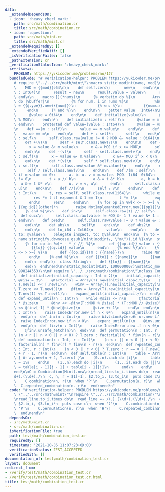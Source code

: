 ```yaml
---
data:
  _extendedDependsOn:
  - icon: ':heavy_check_mark:'
    path: src/math/combination.cr
    title: src/math/combination.cr
  - icon: ':question:'
    path: src/math/mint.cr
    title: src/math/mint.cr
  _extendedRequiredBy: []
  _extendedVerifiedWith: []
  _isVerificationFailed: false
  _pathExtension: cr
  _verificationStatusIcon: ':heavy_check_mark:'
  attributes:
    PROBLEM: https://yukicoder.me/problems/no/117
  bundledCode: "# verification-helper: PROBLEM https://yukicoder.me/problems/no/117\n\
    # require \"../../src/math/mint\"\nmacro static_modint(name, mod)\n  struct {{name}}\n\
    \    MOD = {{mod}}i64\n\n    def self.zero\n      new\n    end\n\n    def self.raw(value\
    \ : Int64)\n      result = new\n      result.value = value\n      result\n   \
    \ end\n\n    macro [](*nums)\n      {% verbatim do %}\n        Array({{@type}}).build({{nums.size}})\
    \ do |%buffer|\n          {% for num, i in nums %}\n            %buffer[{{i}}]\
    \ = {{@type}}.new({{num}})\n          {% end %}\n          {{nums.size}}\n   \
    \     end\n      {% end %}\n    end\n\n    getter value : Int64\n\n    def initialize\n\
    \      @value = 0i64\n    end\n\n    def initialize(value)\n      @value = value.to_i64\
    \ % MOD\n    end\n\n    def initialize(m : self)\n      @value = m.value\n   \
    \ end\n\n    protected def value=(value : Int64)\n      @value = value\n    end\n\
    \n    def ==(m : self)\n      value == m.value\n    end\n\n    def ==(m)\n   \
    \   value == m\n    end\n\n    def + : self\n      self\n    end\n\n    def -\
    \ : self\n      self.class.raw(value != 0 ? MOD &- value : 0i64)\n    end\n\n\
    \    def +(v)\n      self + self.class.new(v)\n    end\n\n    def +(m : self)\n\
    \      x = value &+ m.value\n      x &-= MOD if x >= MOD\n      self.class.raw(x)\n\
    \    end\n\n    def -(v)\n      self - self.class.new(v)\n    end\n\n    def -(m\
    \ : self)\n      x = value &- m.value\n      x &+= MOD if x < 0\n      self.class.raw(x)\n\
    \    end\n\n    def *(v)\n      self * self.class.new(v)\n    end\n\n    def *(m\
    \ : self)\n      self.class.new(value &* m.value)\n    end\n\n    def /(v)\n \
    \     self / self.class.new(v)\n    end\n\n    def /(m : self)\n      raise DivisionByZeroError.new\
    \ if m.value == 0\n      a, b, u, v = m.value, MOD, 1i64, 0i64\n      while b\
    \ != 0\n        t = a // b\n        a &-= t &* b\n        a, b = b, a\n      \
    \  u &-= t &* v\n        u, v = v, u\n      end\n      self.class.new(value &*\
    \ u)\n    end\n\n    def //(v)\n      self / v\n    end\n\n    def **(exponent\
    \ : Int)\n      t, res = self, self.class.raw(1i64)\n      while exponent > 0\n\
    \        res *= t if exponent & 1 == 1\n        t *= t\n        exponent >>= 1\n\
    \      end\n      res\n    end\n\n    {% for op in %w[< <= > >=] %}\n      def\
    \ {{op.id}}(other)\n        raise NotImplementedError.new({{op}})\n      end\n\
    \    {% end %}\n\n    def inv\n      self.class.raw(1) // self\n    end\n\n  \
    \  def succ\n      self.class.raw(value != MOD &- 1 ? value &+ 1 : 0i64)\n   \
    \ end\n\n    def pred\n      self.class.raw(value != 0 ? value &- 1 : MOD &- 1)\n\
    \    end\n\n    def abs\n      self\n    end\n\n    def abs2\n      self * self\n\
    \    end\n\n    def to_i64 : Int64\n      value\n    end\n\n    delegate to_s,\
    \ to: @value\n    delegate inspect, to: @value\n  end\n\n  {% to = (\"to_\" +\
    \ name.stringify.downcase.gsub(/mint|modint/, \"m\")).id %}\n\n  struct Int\n\
    \    {% for op in %w[+ - * / //] %}\n      def {{op.id}}(value : {{name}})\n \
    \       {{to}} {{op.id}} value\n      end\n    {% end %}\n\n    {% for op in %w[<\
    \ <= > >=] %}\n      def {{op.id}}(m : {{name}})\n        raise NotImplementedError.new({{op}})\n\
    \      end\n    {% end %}\n\n    def {{to}} : {{name}}\n      {{name}}.new(self)\n\
    \    end\n  end\n\n  class String\n    def {{to}} : {{name}}\n      {{name}}.new(self)\n\
    \    end\n  end\nend\n\nstatic_modint(Mint, 1000000007)\nstatic_modint(Mint2,\
    \ 998244353)\n\n# require \"../../src/math/combination\"\nclass Combination(T)\n\
    \  def initialize(initial_capacity : Int = 2)\n    initial_capacity += 1\n   \
    \ @size = 2\n    @factorial = Array(T).new(initial_capacity)\n    @factorial <<\
    \ T.new(1) << T.new(1)\n    @inv = Array(T).new(initial_capacity)\n    @inv <<\
    \ T.zero << T.new(1)\n    @finv = Array(T).new(initial_capacity)\n    @finv <<\
    \ T.new(1) << T.new(1)\n    expand_until(initial_capacity)\n  end\n\n  private\
    \ def expand_until(n : Int)\n    while @size <= n\n      @factorial << @factorial[-1]\
    \ * @size\n      @inv << -@inv[T::MOD % @size] * (T::MOD // @size)\n      @finv\
    \ << @finv[-1] * @inv[@size]\n      @size += 1\n    end\n  end\n\n  def factorial(n\
    \ : Int)\n    raise IndexError.new if n < 0\n    expand_until(n)\n    @factorial.unsafe_fetch(n)\n\
    \  end\n\n  def inv(n : Int)\n    raise DivisionByZeroError.new if n == 0\n  \
    \  raise IndexError.new if n < 0\n    expand_until(n)\n    @inv.unsafe_fetch(n)\n\
    \  end\n\n  def finv(n : Int)\n    raise IndexError.new if n < 0\n    expand_until(n)\n\
    \    @finv.unsafe_fetch(n)\n  end\n\n  def permutation(n : Int, r : Int)\n   \
    \ (n < r || n < 0 || r < 0) ? T.zero : factorial(n) * finv(n - r)\n  end\n\n \
    \ def combination(n : Int, r : Int)\n    (n < r || n < 0 || r < 0) ? T.zero :\
    \ factorial(n) * finv(r) * finv(n - r)\n  end\n\n  def repeated_combination(n\
    \ : Int, r : Int)\n    (n < 0 || r < 0) ? T.zero : r == 0 ? T.new(1) : combination(n\
    \ + r - 1, r)\n  end\n\n  def self.table(n : Int)\n    table = Array.new(n + 1)\
    \ { Array.new(n + 1, T.zero) }\n    (0..n).each do |i|\n      table[i][0] = table[i][i]\
    \ = 1\n    end\n    (1..n).each do |i|\n      (1...i).each do |j|\n        table[i][j]\
    \ = table[i - 1][j - 1] + table[i - 1][j]\n      end\n    end\n    table\n  end\n\
    end\n\nC = Combination(Mint).new\n\nread_line.to_i.times do\n  read_line =~ /(.).(\\\
    d+).(\\d+)./\n  c, n, r = $1[-1], $2.to_i, $3.to_i\n  puts case c\n  when 'C'\n\
    \    C.combination(n, r)\n  when 'P'\n    C.permutation(n, r)\n  when 'H'\n  \
    \  C.repeated_combination(n, r)\n  end\nend\n"
  code: "# verification-helper: PROBLEM https://yukicoder.me/problems/no/117\nrequire\
    \ \"../../src/math/mint\"\nrequire \"../../src/math/combination\"\nC = Combination(Mint).new\n\
    \nread_line.to_i.times do\n  read_line =~ /(.).(\\d+).(\\d+)./\n  c, n, r = $1[-1],\
    \ $2.to_i, $3.to_i\n  puts case c\n  when 'C'\n    C.combination(n, r)\n  when\
    \ 'P'\n    C.permutation(n, r)\n  when 'H'\n    C.repeated_combination(n, r)\n\
    \  end\nend\n"
  dependsOn:
  - src/math/mint.cr
  - src/math/combination.cr
  isVerificationFile: true
  path: test/math/combination_test.cr
  requiredBy: []
  timestamp: '2021-10-16 11:07:23+09:00'
  verificationStatus: TEST_ACCEPTED
  verifiedWith: []
documentation_of: test/math/combination_test.cr
layout: document
redirect_from:
- /verify/test/math/combination_test.cr
- /verify/test/math/combination_test.cr.html
title: test/math/combination_test.cr
---
```

